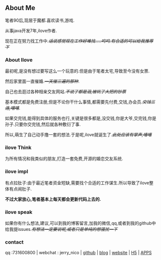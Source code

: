 ## About Me 

笔者90后,现居于魔都.喜欢读书,游戏.

从事java开发7年,ilove作者.

现在正在努力找工作中.~~*话说感觉现在工作好难找…..呜呜.有合适的可以给我推荐下*~~

### About Ilove

最初呢,是没有想过要写这么一个玩意的.但是由于笔者太宅,导致至今没有女票.

然后家里面一直催婚.~~*一天催三遍的那种*~~.

自己也去逛过各种相亲交友网站.~~*不说了都是泪,被坑了大把的钞票*~~

基本模式都是免费注册,但是不论你干什么事情,都需要先付费,交钱,办会员.~~*交钱三连,嘻嘻*~~.

如果交完钱,能得到具体的服务也行,关键是很多都是,没交钱,你是大爷,交完钱,你是孙子.只要你交完钱,然后就各种敷衍了事.

所以,萌生了自己动手撸一套的想法.于是呢,ilove就诞生了.~~*此处应该有掌声,嘻嘻*~~

### ilove Think

为所有情况和我类似的朋友,打造一套免费,开源的婚恋交友系统.

### ilove impl

有点拉肚子:由于最近笔者资金短缺,需要找个合适的工作谋生.所以导致了ilove整体有点闹肚子.

**不过大家放心,笔者基本上每天都会更新代码上去的.**

### ilove speak

如果你有什么想法,建议,可以到我的博客留言,加我的微信,qq,或者到我的github中给我提issues.~~*有想法一定要说呢,或者只是单纯的想骚扰一下*~~

### contact

qq :731600800 | webchat : jerry_nico | [github](https://github.com/JerryDtj) | [blog](https://blog.tianzijiaozi.top/) | [website](https://tianzijiaozi.top/) | [H5](https://app.tianzijiaozi.top) | [APPS](https://app.tianzijiaozi.top/applicationDownload/apps.html)